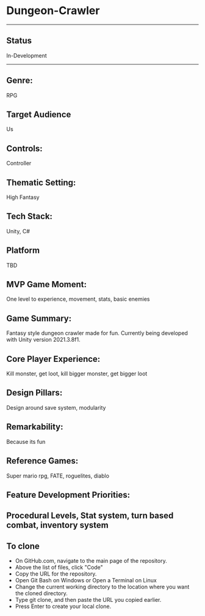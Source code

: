 # Dungeon-Crawler

------------------
## Status
In-Development

------------------
## Genre:
RPG
## Target Audience
Us
## Controls:
Controller
## Thematic Setting:
High Fantasy
## Tech Stack:
Unity, C#
## Platform
TBD
## MVP Game Moment:
One level to experience, movement, stats, basic enemies
## Game Summary: 
Fantasy style dungeon crawler made for fun. Currently being developed with Unity version 2021.3.8f1.
## Core Player Experience:
Kill monster, get loot, kill bigger monster, get bigger loot
## Design Pillars:
Design around save system, modularity
## Remarkability:
Because its fun
## Reference Games:
Super mario rpg, FATE, roguelites, diablo
## Feature Development Priorities:
Procedural Levels, Stat system, turn based combat, inventory system
------------------
## To clone
- On GitHub.com, navigate to the main page of the repository.
- Above the list of files, click "Code" 
- Copy the URL for the repository. 
- Open Git Bash on Windows or Open a Terminal on Linux 
- Change the current working directory to the location where you want the cloned directory. 
- Type git clone, and then paste the URL you copied earlier. 
- Press Enter to create your local clone. 
